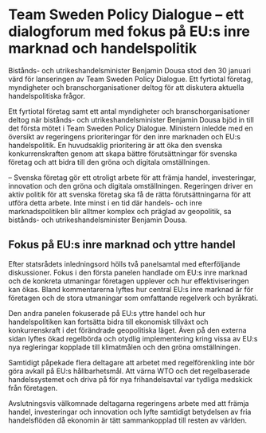 # Team Sweden Policy Dialogue – ett dialogforum med fokus på EU:s inre marknad och handelspolitik

Bistånds- och utrikeshandelsminister Benjamin Dousa stod den 30 januari värd för lanseringen av Team Sweden Policy Dialogue. Ett fyrtiotal företag, myndigheter och branschorganisationer deltog för att diskutera aktuella handelspolitiska frågor.

Ett fyrtiotal företag samt ett antal myndigheter och branschorganisationer deltog när bistånds- och utrikeshandelsminister Benjamin Dousa bjöd in till det första mötet i Team Sweden Policy Dialogue. Ministern inledde med en översikt av regeringens prioriteringar för den inre marknaden och EU:s handelspolitik. En huvudsaklig prioritering är att öka den svenska konkurrenskraften genom att skapa bättre förutsättningar för svenska företag och att bidra till den gröna och digitala omställningen.

– Svenska företag gör ett otroligt arbete för att främja handel, investeringar, innovation och den gröna och digitala omställningen. Regeringen driver en aktiv politik för att svenska företag ska få de rätta förutsättningarna för att utföra detta arbete. Inte minst i en tid där handels- och inre marknadspolitiken blir alltmer komplex och präglad av geopolitik, sa bistånds- och utrikeshandelsminister Benjamin Dousa.

## Fokus på EU:s inre marknad och yttre handel

Efter statsrådets inledningsord hölls två panelsamtal med efterföljande diskussioner. Fokus i den första panelen handlade om EU:s inre marknad och de konkreta utmaningar företagen upplever och hur effektiviseringen kan ökas. Bland kommentarerna lyftes hur central EU:s inre marknad är för företagen och de stora utmaningar som omfattande regelverk och byråkrati.

Den andra panelen fokuserade på EU:s yttre handel och hur handelspolitiken kan fortsätta bidra till ekonomisk tillväxt och konkurrenskraft i det förändrade geopolitiska läget. Även på den externa sidan lyftes ökad regelbörda och otydlig implementering kring vissa av EU:s nya regleringar kopplade till klimatmålen och den gröna omställningen.

Samtidigt påpekade flera deltagare att arbetet med regelförenkling inte bör göra avkall på EU:s hållbarhetsmål. Att värna WTO och det regelbaserade handelssystemet och driva på för nya frihandelsavtal var tydliga medskick från företagen.

Avslutningsvis välkomnade deltagarna regeringens arbete med att främja handel, investeringar och innovation och lyfte samtidigt betydelsen av fria handelsflöden då ekonomin är tätt sammankopplad till resten av världen.
